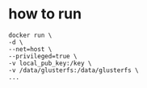 # how to run


```
docker run \
-d \
--net=host \
--privileged=true \
-v local_pub_key:/key \
-v /data/glusterfs:/data/glusterfs \
...

```


